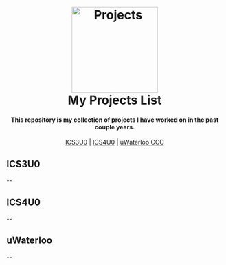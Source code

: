 <h1 align="center">
  <br>
  <a href="https://github.com/gureett/projectsList/"><img src="https://avatars.githubusercontent.com/u/114324924?v=4" alt="Projects" width="200"></a>
  <br>
  <b>My Projects List</b>
  <br>
</h1>

<h4 align="center"><b>This repository</b> is my collection of projects I have worked on in the past couple years.
</h4>

<p align="center">
  <a href="#ICS3U0">ICS3U0</a> |
  <a href="#ICS4U0">ICS4U0</a> |
  <a href="#uWaterloo">uWaterloo CCC</a>
</p>

## ICS3U0
--

## ICS4U0
--

## uWaterloo
--
